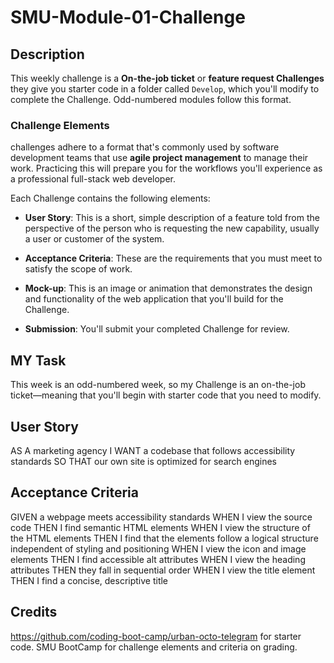 # SMU-Module-01-Challenge

## Description

This weekly challenge is a **On-the-job ticket** or **feature request Challenges** they give you starter code in a folder called `Develop`, which you'll modify to complete the Challenge. Odd-numbered modules follow this format. 
 

### Challenge Elements

challenges adhere to a format that's commonly used by software development teams that use **agile project management** to manage their work. Practicing this will prepare you for the workflows you'll experience as a professional full-stack web developer.

Each Challenge contains the following elements:

* **User Story**: This is a short, simple description of a feature told from the perspective of the person who is requesting the new capability, usually a user or customer of the system.
* **Acceptance Criteria**: These are the requirements that you must meet to satisfy the scope of work.
* **Mock-up**: This is an image or animation that demonstrates the design and functionality of the web application that you'll build for the Challenge.

* **Submission**: You'll submit your completed Challenge for review. 

## MY Task
This week is an odd-numbered week, so my Challenge is an on-the-job ticket&mdash;meaning that you'll begin with starter code that you need to modify.

## User Story

AS A marketing agency
I WANT a codebase that follows accessibility standards
SO THAT our own site is optimized for search engines

## Acceptance Criteria

GIVEN a webpage meets accessibility standards
WHEN I view the source code
THEN I find semantic HTML elements
WHEN I view the structure of the HTML elements
THEN I find that the elements follow a logical structure independent of styling and positioning
WHEN I view the icon and image elements
THEN I find accessible alt attributes
WHEN I view the heading attributes
THEN they fall in sequential order
WHEN I view the title element
THEN I find a concise, descriptive title

## Credits

https://github.com/coding-boot-camp/urban-octo-telegram for starter code.
SMU BootCamp for challenge elements and criteria on grading.





